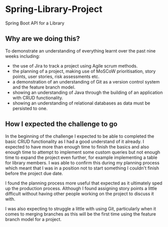 # Spring-Library-Project
Spring Boot API for a Library

## Why are we doing this?
To demonstrate an understanding of everything learnt over the past nine weeks including:
- the use of Jira to track a project using Agile scrum methods.
- the planning of a project, making use of MoSCoW prioritisation, story points, user stories, risk assessments etc.
- a demonstration of an understanding of Git as a version control system and the feature branch model.
- showing an understanding of Java through the building of an application with CRUD functionality.
- showing an understanding of relational databases as data must be persisted to one.

## How I expected the challenge to go
In the beginning of the challenge I expected to be able to completed the basic CRUD functionality as I had a good understand of it already. I expected to have more than enough time to finish the basics and also enough time to attempt to implement some custom queries but not enough time to expand the project even further, for example implementing a table for library members. I was able to confirm this during my planning process which meant that I was in a position not to start something I couldn't finish before the project due date.

I found the planning process more useful that expected as it ultimately sped up the production process. Although I found assigning story points a little difficult without having other people working on the project to discuss it with. 

I was also expecting to struggle a little with using Git, particularly when it comes to merging branches as this will be the first time using the feature branch model for a project.